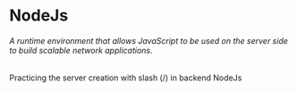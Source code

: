 # NodeJs

###### A runtime environment that allows JavaScript to be used on the server side to build scalable network applications.

Practicing the server creation with slash (/) in backend NodeJs